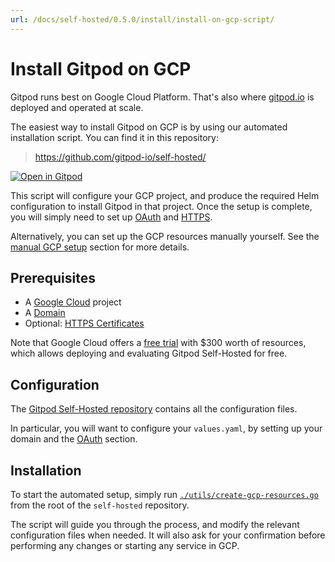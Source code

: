 ```yaml
---
url: /docs/self-hosted/0.5.0/install/install-on-gcp-script/
---
```


# Install Gitpod on GCP

Gitpod runs best on Google Cloud Platform. That's also where [gitpod.io](https://gitpod.io) is deployed and operated at scale.

The easiest way to install Gitpod on GCP is by using our automated installation script. You can find it in this repository:

  > https://github.com/gitpod-io/self-hosted/

[![Open in Gitpod](https://gitpod.io/button/open-in-gitpod.svg)](https://gitpod.io/#https://github.com/gitpod-io/self-hosted)

This script will configure your GCP project, and produce the required Helm configuration to install Gitpod in that project.
Once the setup is complete, you will simply need to set up [OAuth](../oauth/) and [HTTPS](../https-certs/).

Alternatively, you can set up the GCP resources manually yourself. See the [manual GCP setup](../install-on-gcp-manual/) section for more details.

## Prerequisites

- A [Google Cloud](https://cloud.google.com/) project
- A [Domain](../domain)
- Optional: [HTTPS Certificates](../https-certs)


Note that Google Cloud offers a [free trial](https://console.cloud.google.com/freetrial) with $300 worth of resources, which allows deploying and evaluating Gitpod Self-Hosted for free.

## Configuration

The [Gitpod Self-Hosted repository](https://github.com/gitpod-io/self-hosted) contains all the configuration files.

In particular, you will want to configure your `values.yaml`, by setting up your domain and the [OAuth](../oauth/) section.

## Installation

To start the automated setup, simply run [`./utils/create-gcp-resources.go`](https://github.com/gitpod-io/self-hosted/blob/master/utils/create-gcp-resources.go) from the root of the `self-hosted` repository.

The script will guide you through the process, and modify the relevant configuration files when needed. It will also ask for your confirmation before performing any changes or starting any service in GCP.
